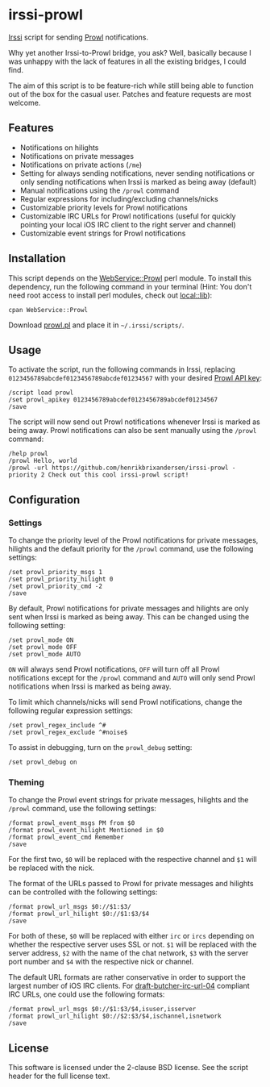 # irssi-prowl

[Irssi](http://www.irssi.org/) script for sending [Prowl](http://www.prowlapp.com/) notifications.

Why yet another Irssi-to-Prowl bridge, you ask?
Well, basically because I was unhappy with the lack of features in all the existing bridges, I could find.

The aim of this script is to be feature-rich while still being able to function out of the box for the casual user.
Patches and feature requests are most welcome.

## Features

* Notifications on hilights
* Notifications on private messages
* Notifications on private actions (``/me``)
* Setting for always sending notifications, never sending notifications or only sending notifications when Irssi is marked as being away (default)
* Manual notifications using the ``/prowl`` command
* Regular expressions for including/excluding channels/nicks
* Customizable priority levels for Prowl notifications
* Customizable IRC URLs for Prowl notifications (useful for quickly pointing your local iOS IRC client to the right server and channel)
* Customizable event strings for Prowl notifications

## Installation

This script depends on the
[WebService::Prowl](http://search.cpan.org/dist/WebService-Prowl/)
perl module. To install this dependency, run the following command in
your terminal (Hint: You don't need root access to install perl
modules, check out
[local::lib](http://search.cpan.org/dist/local-lib/)):

    cpan WebService::Prowl

Download
[prowl.pl](https://raw.github.com/henrikbrixandersen/irssi-prowl/master/prowl.pl)
and place it in ``~/.irssi/scripts/``.

## Usage

To activate the script, run the following commands in Irssi, replacing
``0123456789abcdef0123456789abcdef01234567`` with your desired [Prowl
API key](https://www.prowlapp.com/api_settings.php):

    /script load prowl
    /set prowl_apikey 0123456789abcdef0123456789abcdef01234567
    /save

The script will now send out Prowl notifications whenever Irssi is
marked as being away. Prowl notifications can also be sent manually
using the ``/prowl`` command:

    /help prowl
    /prowl Hello, world
    /prowl -url https://github.com/henrikbrixandersen/irssi-prowl -priority 2 Check out this cool irssi-prowl script!

## Configuration

### Settings

To change the priority level of the Prowl notifications for private
messages, hilights and the default priority for the ``/prowl``
command, use the following settings:

    /set prowl_priority_msgs 1
    /set prowl_priority_hilight 0
    /set prowl_priority_cmd -2
    /save

By default, Prowl notifications for private messages and hilights are
only sent when Irssi is marked as being away. This can be changed
using the following setting:

    /set prowl_mode ON
    /set prowl_mode OFF
    /set prowl_mode AUTO

``ON`` will always send Prowl notifications, ``OFF`` will turn off all
Prowl notifications except for the ``/prowl`` command and ``AUTO``
will only send Prowl notifications when Irssi is marked as being away.

To limit which channels/nicks will send Prowl notifications, change
the following regular expression settings:

    /set prowl_regex_include ^#
    /set prowl_regex_exclude ^#noise$

To assist in debugging, turn on the ``prowl_debug`` setting:

    /set prowl_debug on

### Theming

To change the Prowl event strings for private messages, hilights and
the ``/prowl`` command, use the following settings:

    /format prowl_event_msgs PM from $0
    /format prowl_event_hilight Mentioned in $0
    /format prowl_event_cmd Remember
    /save

For the first two, ``$0`` will be replaced with the respective channel
and ``$1`` will be replaced with the nick.

The format of the URLs passed to Prowl for private messages and
hilights can be controlled with the following settings:

    /format prowl_url_msgs $0://$1:$3/
    /format prowl_url_hilight $0://$1:$3/$4
    /save

For both of these, ``$0`` will be replaced with either ``irc`` or
``ircs`` depending on whether the respective server uses SSL or
not. ``$1`` will be replaced with the server address, ``$2`` with the
name of the chat network, ``$3`` with the server port number and
``$4`` with the respective nick or channel.

The default URL formats are rather conservative in order to support
the largest number of iOS IRC clients. For
[draft-butcher-irc-url-04](http://tools.ietf.org/html/draft-butcher-irc-url-04)
compliant IRC URLs, one could use the following formats:

    /format prowl_url_msgs $0://$1:$3/$4,isuser,isserver
    /format prowl_url_hilight $0://$2:$3/$4,ischannel,isnetwork
    /save

## License

This software is licensed under the 2-clause BSD license. See the
script header for the full license text.

